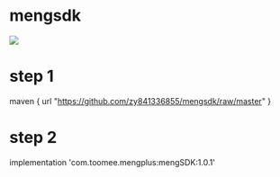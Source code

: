 # mengsdk
[![](https://jitpack.io/v/zy841336855/mengsdk.svg)](https://jitpack.io/#zy841336855/mengsdk)
# step 1
maven { url "https://github.com/zy841336855/mengsdk/raw/master" }
# step 2
implementation 'com.toomee.mengplus:mengSDK:1.0.1'
